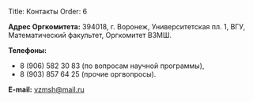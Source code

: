 Title: Контакты
Order: 6

**Адрес Оргкомитета:** 394018, г. Воронеж, Университетская пл. 1, ВГУ, Математический факультет, Оргкомитет ВЗМШ.

**Телефоны:**

* 8 (906) 582 30 83 (по вопросам научной программы),
* 8 (903) 857 64 25 (прочие оргвопросы).

**E-mail:** [vzmsh@mail.ru](mailto:vzmsh@mail.ru)

